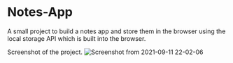 # Notes-App

A small project to build a notes app and store them in the browser using the
local storage API which is built into the browser.


Screenshot of the project.
![Screenshot from 2021-09-11 22-02-06](https://user-images.githubusercontent.com/43684497/132954875-3578a2c4-4518-4283-b5f1-c6f8ec2be1ad.png)



